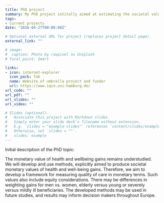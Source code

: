 ```yaml
---
title: PhD project
summary: My PhD project intitally aimed at estimating the societal value of health and well-being gains.
tags:
- Current projects
date: "2016-04-27T00:00:00Z"

# Optional external URL for project (replaces project detail page).
external_link: ""

# image:
#  caption: Photo by rawpixel on Unsplash
# focal_point: Smart

links:
- icon: internet-explorer
  icon_pack: fab
  name: Website of umbrella project and funder
  url: https://www.iqce.uni-hamburg.de/
url_code: ""
url_pdf: ""
url_slides: ""
url_video: ""

# Slides (optional).
#   Associate this project with Markdown slides.
#   Simply enter your slide deck's filename without extension.
#   E.g. `slides = "example-slides"` references `content/slides/example-slides.md`.
#   Otherwise, set `slides = ""`.
#   slides: example
---
```

Initial description of the PhD topic:

The monetary value of health and wellbeing gains remains understudied. We will develop and 
use methods, explicitly aimed to produce societal monetary values of health and well-being 
gains. Therefore, we aim to develop a framework for measuring quality of care in monetary 
terms. Such values also include equity considerations. There may be differences in weighting 
gains for men vs. women, elderly versus young or severely versus mildly ill beneficiaries. The 
developed methods may be used in future studies, and results may inform decision makers 
throughout Europe.

